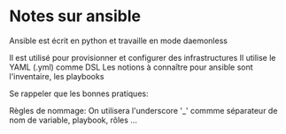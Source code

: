 # Notes sur ansible

Ansible est écrit en python et travaille en mode daemonless


Il est utilisé pour provisionner et configurer des infrastructures
Il utilise le YAML (.yml) comme DSL
Les notions à connaître pour ansible sont l'inventaire, les playbooks


Se rappeler que les bonnes pratiques:


Règles de nommage:
On utilisera l'underscore '_' commme séparateur de nom de variable, playbook, rôles ...
